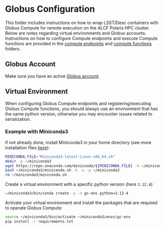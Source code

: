 # Globus Configuration

This folder includes instructions on how to wrap LSST/Desc containers with Globus Compute for remote execution on the ALCF Polaris HPC cluster. Below are notes regarding virtual environments and Globus accounts. Instructions on how to configure Compute endpoints and execute Compute functions are provided in the [compute endpoints](./compute_endpoints/) and [compute functions](./compute_functions/) folders.

## Globus Account

Make sure you have an active [Globus account](https://app.globus.org/).

## Virtual Environment

When configuring Globus Compute endpoints and registering/executing Globus Compute functions, you should always use an environment that has the same python version, otherwise you may encounter issues related to serialization.

### Example with Miniconda3

If not already done, install Miniconda3 in your home directory (see more installation files [here](https://repo.anaconda.com/miniconda/)):
```bash
MINICONDA_FILE="Miniconda3-latest-Linux-x86_64.sh"
mkdir -p ~/miniconda3
wget https://repo.anaconda.com/miniconda/${MINICONDA_FILE} -O ~/miniconda3/miniconda.sh
bash ~/miniconda3/miniconda.sh -b -u -p ~/miniconda3
rm ~/miniconda3/miniconda.sh
```

Create a virtual environment with a specific python version (here `3.12.4`):
```bash
~/miniconda3/bin/conda create -y -n gc-env python=3.12.4
```

Activate your virtual environment and install the packages that are required to operate Globus Compute:
```bash
source ~/miniconda3/bin/activate ~/miniconda3/envs/gc-env
pip install -r requirements.txt
```